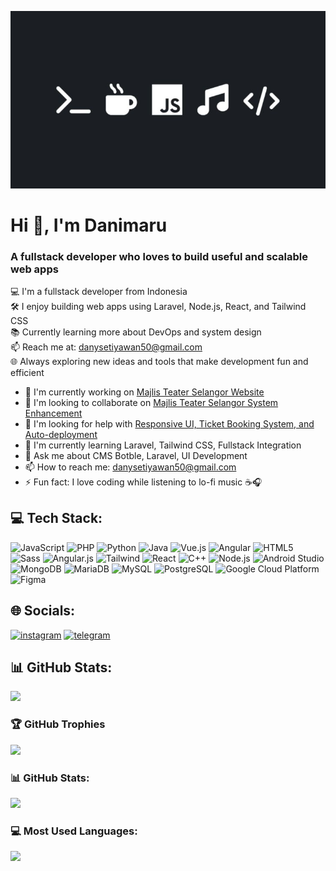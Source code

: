 ![Profile Banner](https://raw.githubusercontent.com/Danimaru-ze/Readme/refs/heads/main/readme.jpg)

# Hi 👋, I'm Danimaru
### A fullstack developer who loves to build useful and scalable web apps

💻 I'm a fullstack developer from Indonesia  
🛠 I enjoy building web apps using Laravel, Node.js, React, and Tailwind CSS  
📚 Currently learning more about DevOps and system design  
📫 Reach me at: danysetiyawan50@gmail.com  
🌐 Always exploring new ideas and tools that make development fun and efficient

- 🔭 I'm currently working on [Majlis Teater Selangor Website]()
- 👯 I'm looking to collaborate on [	Majlis Teater Selangor System Enhancement]()
- 🤝 I'm looking for help with [Responsive UI, Ticket Booking System, and Auto-deployment]()
- 🌱 I'm currently learning Laravel, Tailwind CSS, Fullstack Integration
- 💬 Ask me about CMS Botble, Laravel, UI Development
- 📫 How to reach me: danysetiyawan50@gmail.com
- ⚡ Fun fact: I love coding while listening to lo-fi music ☕🎧

## 💻 Tech Stack:
![JavaScript](https://img.shields.io/badge/JavaScript-F7DF1E?style=for-the-badge&logo=javascript&logoColor=white) ![PHP](https://img.shields.io/badge/PHP-777BB4?style=for-the-badge&logo=php&logoColor=white) ![Python](https://img.shields.io/badge/Python-3776AB?style=for-the-badge&logo=python&logoColor=white) ![Java](https://img.shields.io/badge/Java-007396?style=for-the-badge&logo=java&logoColor=white) ![Vue.js](https://img.shields.io/badge/Vue.js-4FC08D?style=for-the-badge&logo=vue.js&logoColor=white) ![Angular](https://img.shields.io/badge/Angular-DD0031?style=for-the-badge&logo=angular&logoColor=white) ![HTML5](https://img.shields.io/badge/HTML5-E34F26?style=for-the-badge&logo=html5&logoColor=white) ![Sass](https://img.shields.io/badge/Sass-CC6699?style=for-the-badge&logo=sass&logoColor=white) ![Angular.js](https://img.shields.io/badge/Angular.js-555555?style=for-the-badge&logo=angular.js&logoColor=white) ![Tailwind](https://img.shields.io/badge/Tailwind-38B2AC?style=for-the-badge&logo=tailwind&logoColor=white) ![React](https://img.shields.io/badge/React-61DAFB?style=for-the-badge&logo=react&logoColor=white) ![C++](https://img.shields.io/badge/C++-00599C?style=for-the-badge&logo=c++&logoColor=white) ![Node.js](https://img.shields.io/badge/Node.js-339933?style=for-the-badge&logo=node.js&logoColor=white) ![Android Studio](https://img.shields.io/badge/AndroidStudio-555555?style=for-the-badge&logo=androidstudio&logoColor=white) ![MongoDB](https://img.shields.io/badge/MongoDB-47A248?style=for-the-badge&logo=mongodb&logoColor=white) ![MariaDB](https://img.shields.io/badge/MariaDB-555555?style=for-the-badge&logo=mariadb&logoColor=white) ![MySQL](https://img.shields.io/badge/MySQL-4479A1?style=for-the-badge&logo=mysql&logoColor=white) ![PostgreSQL](https://img.shields.io/badge/PostgreSQL-336791?style=for-the-badge&logo=postgresql&logoColor=white) ![Google Cloud Platform](https://img.shields.io/badge/GoogleCloudPlatform-555555?style=for-the-badge&logo=googlecloudplatform&logoColor=white) ![Figma](https://img.shields.io/badge/Figma-555555?style=for-the-badge&logo=figma&logoColor=white)

## 🌐 Socials:
[![instagram](https://img.shields.io/badge/instagram-_dny.s-E4405F?style=for-the-badge&logo=instagram&logoColor=white)](https://instagram.com/_dny.s) [![telegram](https://img.shields.io/badge/telegram-ldanez-26A5E4?style=for-the-badge&logo=telegram&logoColor=white)](https://t.me/ldanez)

## 📊 GitHub Stats:
![](https://komarev.com/ghpvc/?username=yourusername&label=Profile%20views&color=0e75b6&style=flat)

### 🏆 GitHub Trophies
![](https://github-profile-trophy.vercel.app/?username=yourusername)

### 📊 GitHub Stats:
![](https://github-readme-stats.vercel.app/api?username=yourusername&show_icons=true&theme=tokyonight)

### 💻 Most Used Languages:
![](https://github-readme-stats.vercel.app/api/top-langs/?username=yourusername&layout=compact&theme=dracula)
